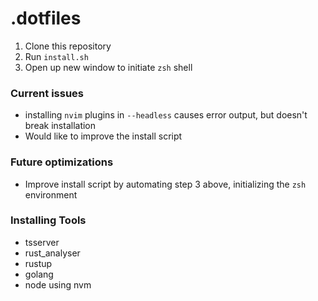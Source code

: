 # .dotfiles

1. Clone this repository
2. Run `install.sh`
3. Open up new window to initiate `zsh` shell

### Current issues

- installing `nvim` plugins in `--headless` causes error output, but doesn't break installation
- Would like to improve the install script

### Future optimizations

- Improve install script by automating step 3 above, initializing the `zsh` environment


### Installing Tools

- tsserver
- rust_analyser
- rustup
- golang
- node using nvm


